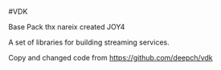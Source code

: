#VDK

Base Pack thx nareix created JOY4

A set of libraries for building streaming services.

Copy and changed code from https://github.com/deepch/vdk 
